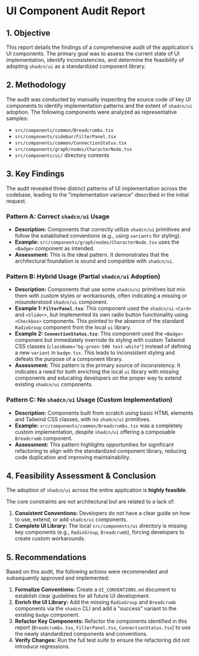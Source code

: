 # UI Component Audit Report

## 1. Objective

This report details the findings of a comprehensive audit of the application's UI components. The primary goal was to assess the current state of UI implementation, identify inconsistencies, and determine the feasibility of adopting `shadcn/ui` as a standardized component library.

## 2. Methodology

The audit was conducted by manually inspecting the source code of key UI components to identify implementation patterns and the extent of `shadcn/ui` adoption. The following components were analyzed as representative samples:

-   `src/components/common/Breadcrumbs.tsx`
-   `src/components/sidebar/FilterPanel.tsx`
-   `src/components/common/ConnectionStatus.tsx`
-   `src/components/graph/nodes/CharacterNode.tsx`
-   `src/components/ui/` directory contents

## 3. Key Findings

The audit revealed three distinct patterns of UI implementation across the codebase, leading to the "implementation variance" described in the initial request.

### Pattern A: Correct `shadcn/ui` Usage

-   **Description:** Components that correctly utilize `shadcn/ui` primitives and follow the established conventions (e.g., using `variants` for styling).
-   **Example:** `src/components/graph/nodes/CharacterNode.tsx` uses the `<Badge>` component as intended.
-   **Assessment:** This is the ideal pattern. It demonstrates that the architectural foundation is sound and compatible with `shadcn/ui`.

### Pattern B: Hybrid Usage (Partial `shadcn/ui` Adoption)

-   **Description:** Components that use some `shadcn/ui` primitives but mix them with custom styles or workarounds, often indicating a missing or misunderstood `shadcn/ui` component.
-   **Example 1: `FilterPanel.tsx`**: This component used the `shadcn/ui` `<Card>` and `<Slider>`, but implemented its own radio button functionality using `<Checkbox>` components. This pointed to the absence of the standard `RadioGroup` component from the local `ui` library.
-   **Example 2: `ConnectionStatus.tsx`**: This component used the `<Badge>` component but immediately overrode its styling with custom Tailwind CSS classes (`className="bg-green-500 text-white"`) instead of defining a new `variant` in `badge.tsx`. This leads to inconsistent styling and defeats the purpose of a component library.
-   **Assessment:** This pattern is the primary source of inconsistency. It indicates a need for both enriching the local `ui` library with missing components and educating developers on the proper way to extend existing `shadcn/ui` components.

### Pattern C: No `shadcn/ui` Usage (Custom Implementation)

-   **Description:** Components built from scratch using basic HTML elements and Tailwind CSS classes, with no `shadcn/ui` primitives.
-   **Example:** `src/components/common/Breadcrumbs.tsx` was a completely custom implementation, despite `shadcn/ui` offering a composable `Breadcrumb` component.
-   **Assessment:** This pattern highlights opportunities for significant refactoring to align with the standardized component library, reducing code duplication and improving maintainability.

## 4. Feasibility Assessment & Conclusion

The adoption of `shadcn/ui` across the entire application is **highly feasible**.

The core constraints are not architectural but are related to a lack of:
1.  **Consistent Conventions:** Developers do not have a clear guide on how to use, extend, or add `shadcn/ui` components.
2.  **Complete UI Library:** The local `src/components/ui` directory is missing key components (e.g., `RadioGroup`, `Breadcrumb`), forcing developers to create custom workarounds.

## 5. Recommendations

Based on this audit, the following actions were recommended and subsequently approved and implemented:

1.  **Formalize Conventions:** Create a `UI_CONVENTIONS.md` document to establish clear guidelines for all future UI development.
2.  **Enrich the UI Library:** Add the missing `RadioGroup` and `Breadcrumb` components via the `shadcn` CLI and add a "success" variant to the existing `Badge` component.
3.  **Refactor Key Components:** Refactor the components identified in this report (`Breadcrumbs.tsx`, `FilterPanel.tsx`, `ConnectionStatus.tsx`) to use the newly standardized components and conventions.
4.  **Verify Changes:** Run the full test suite to ensure the refactoring did not introduce regressions.

